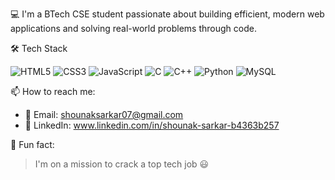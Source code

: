 💻 I'm a BTech CSE student passionate about building efficient, modern web applications and solving real-world problems through code.

🛠️ Tech Stack

![HTML5](https://img.shields.io/badge/-transparent?style=for-the-badge&logo=html5&logoColor=E34F26)
![CSS3](https://img.shields.io/badge/-transparent?style=for-the-badge&logo=css3&logoColor=1572B6)
![JavaScript](https://img.shields.io/badge/-transparent?style=for-the-badge&logo=javascript&logoColor=F7DF1E)
![C](https://img.shields.io/badge/-transparent?style=for-the-badge&logo=c&logoColor=00599C)
![C++](https://img.shields.io/badge/-transparent?style=for-the-badge&logo=c%2B%2B&logoColor=00599C)
![Python](https://img.shields.io/badge/-transparent?style=for-the-badge&logo=python&logoColor=3776AB)
![MySQL](https://img.shields.io/badge/-transparent?style=for-the-badge&logo=mysql&logoColor=4479A1)



📫 How to reach me:
- 📧 Email: shounaksarkar07@gmail.com
- 💼 LinkedIn: www.linkedin.com/in/shounak-sarkar-b4363b257

🎯 Fun fact:
> I'm on a mission to crack a top tech job 😃

<!---
shounakhere/shounakhere is a ✨ special ✨ repository because its `README.md` (this file) appears on your GitHub profile.
You can click the Preview link to take a look at your changes.
--->
